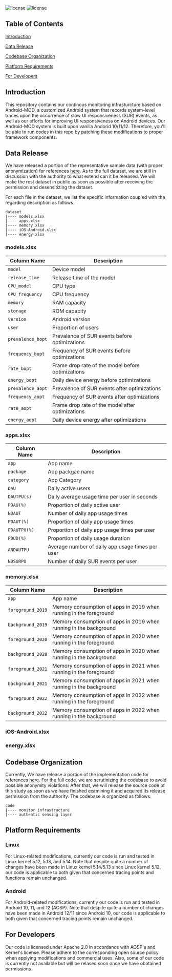 ![license](https://img.shields.io/badge/Platform-Android-green "Android")
![license](https://img.shields.io/badge/Licence-Apache%202.0-blue.svg "Apache")

## Table of Contents
[Introduction](#introduction)

[Data Release](#data-release)

[Codebase Organization](#codebase-organization)

[Platform Requirements](#platform-requirements)

[For Developers](#for-developers)


## Introduction
This repository contains our continous monitoring infrasturcture based on Android-MOD, a customized Android system that records system-level traces upon the occurrence of slow UI responsiveness (SUR) events, as well as our efforts for improving UI responsiveness on Android devices. Our Android-MOD system is built upon vanilla Andorid 10/11/12. Therefore, you'll be able to run codes in this repo by patching these modifications to proper framework components.

## Data Release
We have released a portion of the representative sample data (with proper anonymization) for references [here](https://github.com/Android-SUR/Android-SUR.github.io/tree/main/dataset). As to the full dataset, we are still in discussion with the authority to what extend can it be released. We will make the rest dataset in public as soon as possible after receiving the permission and desensitizing the dataset.

For each file in the dataset, we list the specific information coupled with the regarding description as follows.

```
dataset
|---- models.xlsx
|---- apps.xlsx
|---- memory.xlsx
|---- iOS-Android.xlsx
|---- energy.xlsx
```

### models.xlsx
| Column Name                | Description                                                  |
| -------------------------- | ------------------------------------------------------------ |
| `model`                    | Device model                                                 |
| `release_time`             | Release time of the model                                    |
| `CPU_model`                | CPU type                                                     |
| `CPU_frequency`            | CPU frequency                                                |
| `memory`                   | RAM capacity                                                 |
| `storage`                  | ROM capacity                                                 |
| `version`                  | Android version                                              |
| `user`                     | Proportion of users                                         |
| `prevalence_bopt`          | Prevalence of SUR events before optimizations                |
| `frequency_bopt`           | Frequency of SUR events before optimizations                 |
| `rate_bopt`                | Frame drop rate of the model before optimizations            |
| `energy_bopt`              | Daily device energy before optimizations                     |
| `prevalence_aopt`          | Prevalence of SUR events after optimizations                 |
| `frequency_aopt`           | Frequency of SUR events after optimizations                  |
| `rate_aopt`                | Frame drop rate of the model after optimizations             |
| `energy_aopt`              | Daily device energy after optimizations                      |

### apps.xlsx
| Column Name                | Description                                                  |
| -------------------------- | ------------------------------------------------------------ |
| `app`                      | App name                                                     |
| `package`                  | App packgae name                                             |
| `category`                 | App Category                                                 |
| `DAU`                      | Daily active users                                           |
| `DAUTPU(s)`                | Daily average usage time per user in seconds                 |
| `PDAU(%)`                  | Proportion of daily active user                              |
| `NDAUT`                    | Number of daily app usage times                              |
| `PDAUT(%)`                 | Proportion of daily app usage times                          |
| `PDAUTPU(%)`               | Proportion of daily app usage times per user                 |
| `PDUD(%)`                  | Proportion of daily usage duration                           |
| `ANDAUTPU`                 | Average number of daily app usage times per user             |
| `NDSURPU`                  | Number of daily SUR events per user                          |

### memory.xlsx
| Column Name               | Description                                                                              |
| ------------------------- | -----------------------------------------------------------------------------------------|
| `app`                     | App name                                                                                 |
| `foreground_2019`         | Memory consumption of apps in 2019 when running in the foreground                        |
| `background_2019`         | Memory consumption of apps in 2019 when running in the background                        |
| `foreground_2020`         | Memory consumption of apps in 2020 when running in the foreground                        |
| `background_2020`         | Memory consumption of apps in 2020 when running in the background                        |
| `foreground_2021`         | Memory consumption of apps in 2021 when running in the foreground                        |
| `background_2021`         | Memory consumption of apps in 2021 when running in the background                        |
| `foreground_2022`         | Memory consumption of apps in 2022 when running in the foreground                        |
| `background_2022`         | Memory consumption of apps in 2022 when running in the background                        |

### iOS-Android.xlsx

### energy.xlsx

## Codebase Organization
Currently, We have release a portion of the implementation code for references [here](https://github.com/Android-SUR/Android-SUR.github.io/tree/main/code). For the full code, we are scrutinizing the codebase to avoid possible anonymity violations. After that, we will release the source code of this study as soon as we have finished examining it and acquired its release permission from the authority. The codebase is organized as follows.

```
code
|---- monitor infrastructure
|---- authentic sensing layer
```


## Platform Requirements
### Linux
For Linux-related modifications, currently our code is run and tested in Linux kernel 5.12, 5.13, and 5.14.
Note that despite quite a number of changes have been made in Linux kernel 5.14/5.13 since Linux kernel 5.12, our code is applicable to both given that concerned tracing points and functions remain unchanged.

### Android
For Android-related modifications, currently our code is run and tested in Android 10, 11, and 12 (AOSP).
Note that despite quite a number of changes have been made in Android 12/11 since Android 10, our code is applicable to both given that concerned tracing points remain unchanged.

## For Developers
Our code is licensed under Apache 2.0 in accordance with AOSP's and Kernel's license. Please adhere to the corresponding open source policy when applying modifications and commercial uses.
Also, some of our code is currently not available but will be relased soon once we have obatained permissions.
